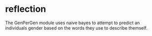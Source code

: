 # reflection
The GenPerGen module uses naive bayes to attempt to predict an individuals gender based on the words they use to describe themself.
